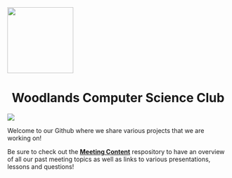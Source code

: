 <div align="center" style="display:inline;">
  <img src="https://woodlandscomputerscience.github.io/assets/img/logo.png" height="150px">
  <h1>Woodlands Computer Science Club</h1>
  
<img src="https://visitor-badge-reloaded.herokuapp.com/badge?page_id=wcs-profile-visitors&color=00a000&lcolor=&text=&style=for-the-badge&logo=Github&custom=CNT%20Visitors&cache=on">
</div>

<br>

Welcome to our Github where we share various projects that we are working on!

Be sure to check out the **[Meeting Content](https://github.com/WoodlandsComputerScience/MeetingContent)** respository to have an overview of all our past meeting topics as well as links to various presentations, lessons and questions!


